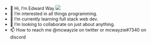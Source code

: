 - 👋 Hi, I’m Edward Way <img src=https://www.codewars.com/users/mcwayzie/badges/micro/>
- 👀 I’m interested in all things programming.
- 🌱 I’m currently learning full stack web dev.
- 💞️ I’m looking to collaborate on just about anything.
- 📫 How to reach me @mcwayzie on twitter or mcwayzie#7340 on discord

<!---
emtek995/emtek995 is a ✨ special ✨ repository because its `README.md` (this file) appears on your GitHub profile.
You can click the Preview link to take a look at your changes.
--->
